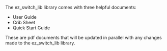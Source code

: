 The ez_switch_lib library comes with three helpful documents:

* User Guide
* Crib Sheet
* Quick Start Guide

These are pdf documents that will be updated in parallel with any changes made to the ez_switch_lib library.
